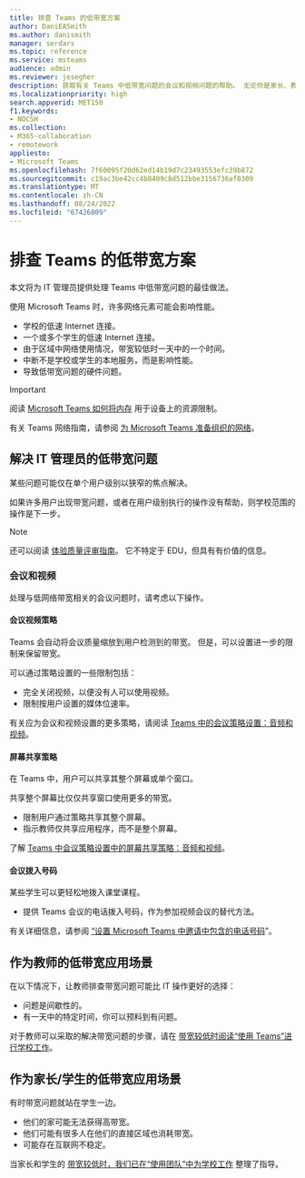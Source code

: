 ```yaml
---
title: 排查 Teams 的低带宽方案
author: DaniEASmith
ms.author: danismith
manager: serdars
ms.topic: reference
ms.service: msteams
audience: admin
ms.reviewer: jesegher
description: 获取有关 Teams 中低带宽问题的会议和视频问题的帮助。 无论你是家长、教师还是 IT 管理员，都有改进 Teams 体验的选项。
ms.localizationpriority: high
search.appverid: MET150
f1.keywords:
- NOCSH
ms.collection:
- M365-collaboration
- remotework
appliesto:
- Microsoft Teams
ms.openlocfilehash: 7f60095f20d62ed14b19d7c23493553efc39b872
ms.sourcegitcommit: c19ac3be42cc4b8409c8d512bbe3156736af0309
ms.translationtype: MT
ms.contentlocale: zh-CN
ms.lasthandoff: 08/24/2022
ms.locfileid: "67426809"
---
```

# <a name="troubleshoot-low-bandwidth-scenarios-for-teams"></a>排查 Teams 的低带宽方案

本文将为 IT 管理员提供处理 Teams 中低带宽问题的最佳做法。

使用 Microsoft Teams 时，许多网络元素可能会影响性能。

- 学校的低速 Internet 连接。
- 一个或多个学生的低速 Internet 连接。
- 由于区域中网络使用情况，带宽较低时一天中的一个时间。
- 中断不是学校或学生的本地服务，而是影响性能。
- 导致低带宽问题的硬件问题。

> [!IMPORTANT]
> 阅读 [Microsoft Teams 如何将内存](teams-memory-usage-perf.md) 用于设备上的资源限制。
>
>有关 Teams 网络指南，请参阅 [为 Microsoft Teams 准备组织的网络](prepare-network.md)。

## <a name="resolving-low-bandwidth-issues-for-it-admins"></a>解决 IT 管理员的低带宽问题

某些问题可能仅在单个用户级别以狭窄的焦点解决。

如果许多用户出现带宽问题，或者在用户级别执行的操作没有帮助，则学校范围的操作是下一步。

> [!NOTE]
> 还可以阅读 [体验质量评审指南](quality-of-experience-review-guide.md)。 它不特定于 EDU，但具有有价值的信息。

### <a name="meetings-and-video"></a>会议和视频

处理与低网络带宽相关的会议问题时，请考虑以下操作。

#### <a name="meeting-video-policies"></a>会议视频策略

Teams 会自动将会议质量缩放到用户检测到的带宽。 但是，可以设置进一步的限制来保留带宽。

可以通过策略设置的一些限制包括：

- 完全关闭视频，以便没有人可以使用视频。
- 限制按用户设置的媒体位速率。

有关应为会议和视频设置的更多策略，请阅读 [Teams 中的会议策略设置：音频和视频](meeting-policies-audio-and-video.md)。

#### <a name="screen-sharing-policies"></a>屏幕共享策略

在 Teams 中，用户可以共享其整个屏幕或单个窗口。

共享整个屏幕比仅仅共享窗口使用更多的带宽。

- 限制用户通过策略共享其整个屏幕。
- 指示教师仅共享应用程序，而不是整个屏幕。

了解 [Teams 中会议策略设置中的屏幕共享策略：音频和视频](meeting-policies-audio-and-video.md)。

#### <a name="dial-in-number-for-meetings"></a>会议拨入号码

某些学生可以更轻松地拨入课堂课程。

- 提供 Teams 会议的电话拨入号码，作为参加视频会议的替代方法。

有关详细信息，请参阅 [“设置 Microsoft Teams 中邀请中包含的电话号码](set-the-phone-numbers-included-on-invites-in-teams.md)”。

## <a name="low-bandwidth-scenarios-as-an-educator"></a>作为教师的低带宽应用场景

在以下情况下，让教师排查带宽问题可能比 IT 操作更好的选择：

- 问题是间歇性的。
- 有一天中的特定时间，你可以预料到有问题。

对于教师可以采取的解决带宽问题的步骤，请在 [带宽较低时阅读“使用 Teams”进行学校工作](https://support.office.com/article/use-teams-for-schoolwork-when-bandwidth-is-low-5c5675f7-1b55-471a-9daa-ec1e6df38262)。

## <a name="low-bandwidth-scenarios-as-a-parent-or-student"></a>作为家长/学生的低带宽应用场景

有时带宽问题就站在学生一边。

- 他们的家可能无法获得高带宽。
- 他们可能有很多人在他们的直接区域也消耗带宽。
- 可能存在互联网不稳定。

当家长和学生的 [带宽较低时，我们已在“使用团队”中为学校工作](https://support.office.com/article/use-teams-for-schoolwork-when-bandwidth-is-low-5c5675f7-1b55-471a-9daa-ec1e6df38262) 整理了指导。
